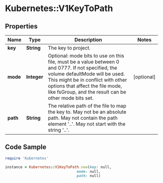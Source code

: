 # Kubernetes::V1KeyToPath

## Properties

Name | Type | Description | Notes
------------ | ------------- | ------------- | -------------
**key** | **String** | The key to project. | 
**mode** | **Integer** | Optional: mode bits to use on this file, must be a value between 0 and 0777. If not specified, the volume defaultMode will be used. This might be in conflict with other options that affect the file mode, like fsGroup, and the result can be other mode bits set. | [optional] 
**path** | **String** | The relative path of the file to map the key to. May not be an absolute path. May not contain the path element &#39;..&#39;. May not start with the string &#39;..&#39;. | 

## Code Sample

```ruby
require 'Kubernetes'

instance = Kubernetes::V1KeyToPath.new(key: null,
                                 mode: null,
                                 path: null)
```


